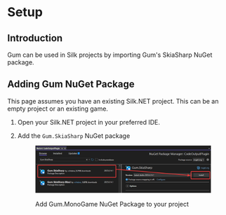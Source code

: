 # Setup

## Introduction

Gum can be used in Silk projects by importing Gum's SkiaSharp NuGet package.

## Adding Gum NuGet Package

This page assumes you have an existing Silk.NET project. This can be an empty project or an existing game.

1. Open your Silk.NET project in your preferred IDE.
2.  Add the `Gum.SkiaSharp` NuGet package

    <figure><img src="../../.gitbook/assets/19_06 26 17.png" alt=""><figcaption><p>Add Gum.MonoGame NuGet Package to your project</p></figcaption></figure>

